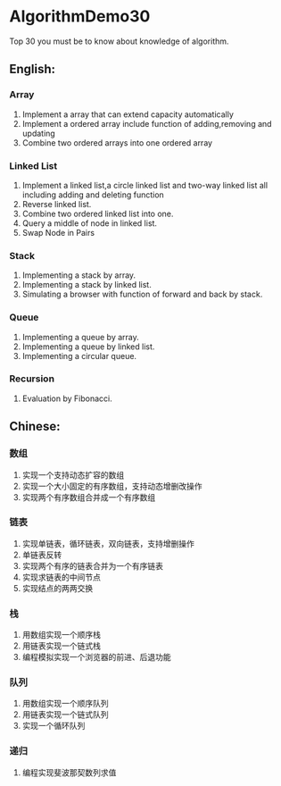 # AlgorithmDemo30
Top 30 you must be to know about knowledge of algorithm.

## English:

### Array
1. Implement a array that can extend capacity automatically
2. Implement a ordered array include function of adding,removing and updating
3. Combine two ordered arrays into one ordered array

### Linked List
1. Implement a linked list,a circle linked list and two-way linked list all including adding and deleting function
2. Reverse linked list.
3. Combine two ordered linked list into one.
4. Query a middle of node in linked list.
5. Swap Node in Pairs

### Stack

1. Implementing a stack by array.
2. Implementing a stack by linked list.
3. Simulating a browser with function of forward and back by stack.

### Queue

1. Implementing a queue by array.
2. Implementing a queue by linked list.
3. Implementing a circular queue.

### Recursion

1. Evaluation by Fibonacci.

## Chinese:

### 数组

1. 实现一个支持动态扩容的数组
2. 实现一个大小固定的有序数组，支持动态增删改操作
3. 实现两个有序数组合并成一个有序数组

### 链表

1. 实现单链表，循环链表，双向链表，支持增删操作
2. 单链表反转
3. 实现两个有序的链表合并为一个有序链表
4. 实现求链表的中间节点
5. 实现结点的两两交换

### 栈

1. 用数组实现一个顺序栈 
2. 用链表实现一个链式栈
3. 编程模拟实现一个浏览器的前进、后退功能

### 队列

1. 用数组实现一个顺序队列
2. 用链表实现一个链式队列
3. 实现一个循环队列

### 递归

1. 编程实现斐波那契数列求值